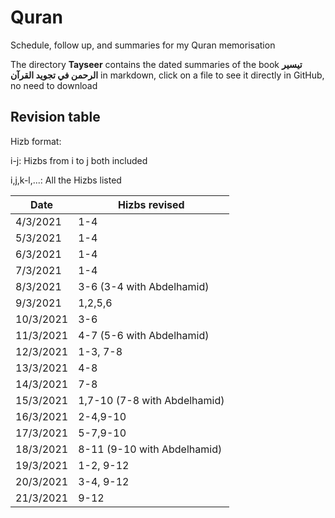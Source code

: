 # Quran
Schedule, follow up, and summaries for my Quran memorisation

The directory  __Tayseer__  contains the dated summaries of the book  __تيسير الرحمن في تجويد القرآن__ in markdown, click on a file to see it directly in GitHub, no need to download

## Revision table

Hizb format:

i-j: Hizbs from i to j both included

i,j,k-l,...: All the Hizbs listed

Date | Hizbs revised
-----|--------------
4/3/2021 | 1-4
5/3/2021 | 1-4
6/3/2021 | 1-4
7/3/2021 | 1-4
8/3/2021 | 3-6 (3-4 with Abdelhamid)
9/3/2021 | 1,2,5,6
10/3/2021 | 3-6
11/3/2021 | 4-7 (5-6 with Abdelhamid)
12/3/2021 | 1-3, 7-8
13/3/2021 | 4-8
14/3/2021 | 7-8
15/3/2021 | 1,7-10 (7-8 with Abdelhamid)
16/3/2021 | 2-4,9-10
17/3/2021 | 5-7,9-10
18/3/2021 | 8-11 (9-10 with Abdelhamid)
19/3/2021 | 1-2, 9-12
20/3/2021 | 3-4, 9-12
21/3/2021 | 9-12
